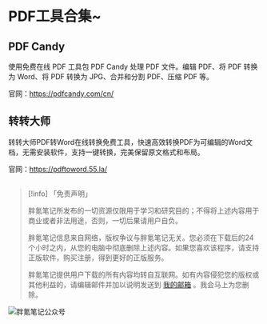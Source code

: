 # PDF工具合集~

## PDF Candy

使用免费在线 PDF 工具包 PDF Candy 处理 PDF 文件。编辑 PDF、将 PDF 转换为 Word、将 PDF 转换为 JPG、合并和分割 PDF、压缩 PDF 等。

官网：https://pdfcandy.com/cn/

## 转转大师

转转大师PDF转Word在线转换免费工具，快速高效转换PDF为可编辑的Word文档，无需安装软件，支持一键转换，完美保留原文格式和布局。

官网：https://pdftoword.55.la/

## 

> [!info] 「免责声明」
>
> 胖氪笔记所发布的一切资源仅限用于学习和研究目的；不得将上述内容用于商业或者非法用途，否则，一切后果请用户自负。
>
> 胖氪笔记信息来自网络，版权争议与胖氪笔记无关。您必须在下载后的24个小时之内，从您的电脑中彻底删除上述内容。如果您喜欢该程序，请支持正版软件，购买注册，得到更好的正版服务。
>
> 胖氪笔记提供用户下载的所有内容均转自互联网。如有内容侵犯您的版权或其他利益的，请编辑邮件并加以说明发送到 [我的邮箱](/weekly/2024/000#联系博主) 。我会马上为您删除。

![胖氪笔记公众号](https://img.pknote.top/blog/202404121423456.png)